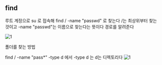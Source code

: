 
## find

루트 계정으로 su 로 접속해
find / -name "passwd" 로 찾는다
/는 최상위부터 찾는것이고 -name "passwd"는 이름으로 찾는다는 뜻이다
경로를 알려준다 

![1](https://github.com/fxzz/CentOS/assets/3148006/0b2a7db5-f0d7-4125-a9db-090b3345c8a2)



폴더를 찾는 방법

find / -name "pass*" -type d 에서 -type d 는 d는 디렉토리다
![1](https://github.com/fxzz/CentOS/assets/3148006/1d58c0cc-343a-4957-adbf-85cf87c22549)
